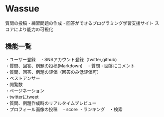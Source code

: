 # Wassue

質問の投稿・練習問題の作成・回答ができるプログラミング学習支援サイト スコアにより能力の可視化

## 機能一覧
・ユーザー登録　・SNSアカウント登録（twitter,github)  
・質問、回答、例題の投稿(Markdown)　・質問・回答にコメント   
・質問、回答、例題の評価（回答のみ低評価可）  
・ベストアンサー  
・閲覧数  
・ページネーション  
・twitterにtweet  
・質問、例題作成時のリアルタイムプレビュー  
・プロフィール画像の投稿　・score ・ランキング　・検索  



